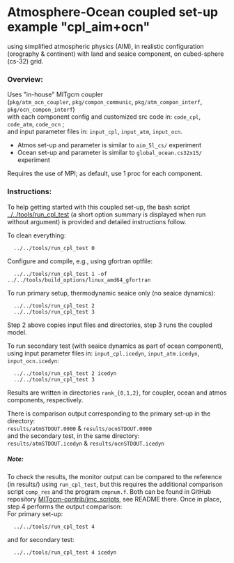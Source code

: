 Atmosphere-Ocean coupled set-up example "cpl_aim+ocn"
================================================================================
using simplified atmospheric physics (AIM), in realistic configuration (orography
& continent) with land and seaice component, on cubed-sphere (cs-32) grid.

### Overview:
Uses "in-house" MITgcm coupler<br>
(`pkg/atm_ocn_coupler`, `pkg/compon_communic`, `pkg/atm_compon_interf`,
`pkg/ocn_compon_interf`)<br>
with each component config and customized src code in: `code_cpl`, `code_atm`,
`code_ocn` ;<br>
and input parameter files in: `input_cpl`, `input_atm`, `input_ocn`.

- Atmos set-up and parameter is similar to `aim_5l_cs/` experiment
- Ocean set-up and parameter is similar to `global_ocean.cs32x15/` experiment

Requires the use of MPI; as default, use 1 proc for each component.

### Instructions:
To help getting started with this coupled set-up, the bash script
[../../tools/run_cpl_test](https://github.com/MITgcm/MITgcm/blob/master/tools/run_cpl_test)
(a short option summary is displayed when run without argument)
is provided and detailed instructions follow.

To clean everything:
```
  ../../tools/run_cpl_test 0
```

Configure and compile, e.g., using gfortran optfile:
```
  ../../tools/run_cpl_test 1 -of ../../tools/build_options/linux_amd64_gfortran
```

To run primary setup, thermodynamic seaice only (no seaice dynamics):
```
  ../../tools/run_cpl_test 2
  ../../tools/run_cpl_test 3
```
Step 2 above copies input files and directories, step 3 runs the coupled model.

To run secondary test (with seaice dynamics as part of ocean component), using
input parameter files in: `input_cpl.icedyn`, `input_atm.icedyn`, `input_ocn.icedyn`:
```
  ../../tools/run_cpl_test 2 icedyn
  ../../tools/run_cpl_test 3
```

Results are written in directories `rank_{0,1,2}`, for coupler, ocean and atmos
components, respectively.

There is comparison output corresponding to the primary set-up in the directory:<br>
`results/atmSTDOUT.0000` & `results/ocnSTDOUT.0000`<br>
and the secondary test, in the same directory:<br>
`results/atmSTDOUT.icedyn` & `results/ocnSTDOUT.icedyn`

##### Note:
To check the results, the monitor output can be compared to the reference (in results/)
using `run_cpl_test`, but this requires the additional comparison script `comp_res` and
the program `cmpnum.f`. Both can be found in GitHub repository
[MITgcm-contrib/jmc_scripts](https://github.com/MITgcm-contrib/jmc_scripts),
see README there. Once in place, step 4 performs the output comparison:<br>
For primary set-up:<br>
```
  ../../tools/run_cpl_test 4
```
and for secondary test:<br>
```
  ../../tools/run_cpl_test 4 icedyn
```
